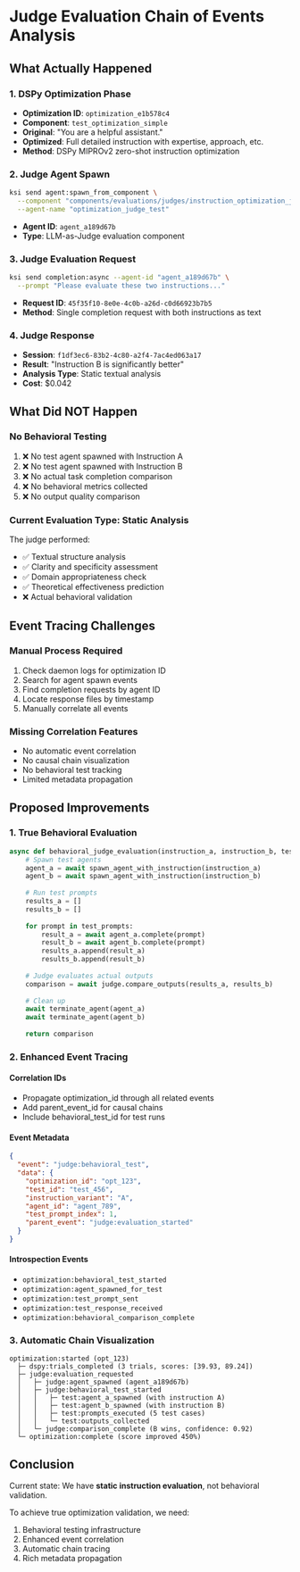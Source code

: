 # Judge Evaluation Chain of Events Analysis

## What Actually Happened

### 1. DSPy Optimization Phase
- **Optimization ID**: `optimization_e1b578c4`
- **Component**: `test_optimization_simple`
- **Original**: "You are a helpful assistant."
- **Optimized**: Full detailed instruction with expertise, approach, etc.
- **Method**: DSPy MIPROv2 zero-shot instruction optimization

### 2. Judge Agent Spawn
```bash
ksi send agent:spawn_from_component \
  --component "components/evaluations/judges/instruction_optimization_judge" \
  --agent-name "optimization_judge_test"
```
- **Agent ID**: `agent_a189d67b`
- **Type**: LLM-as-Judge evaluation component

### 3. Judge Evaluation Request
```bash
ksi send completion:async --agent-id "agent_a189d67b" \
  --prompt "Please evaluate these two instructions..."
```
- **Request ID**: `45f35f10-8e0e-4c0b-a26d-c0d66923b7b5`
- **Method**: Single completion request with both instructions as text

### 4. Judge Response
- **Session**: `f1df3ec6-83b2-4c80-a2f4-7ac4ed063a17`
- **Result**: "Instruction B is significantly better"
- **Analysis Type**: Static textual analysis
- **Cost**: $0.042

## What Did NOT Happen

### No Behavioral Testing
1. ❌ No test agent spawned with Instruction A
2. ❌ No test agent spawned with Instruction B  
3. ❌ No actual task completion comparison
4. ❌ No behavioral metrics collected
5. ❌ No output quality comparison

### Current Evaluation Type: Static Analysis

The judge performed:
- ✅ Textual structure analysis
- ✅ Clarity and specificity assessment
- ✅ Domain appropriateness check
- ✅ Theoretical effectiveness prediction
- ❌ Actual behavioral validation

## Event Tracing Challenges

### Manual Process Required
1. Check daemon logs for optimization ID
2. Search for agent spawn events
3. Find completion requests by agent ID
4. Locate response files by timestamp
5. Manually correlate all events

### Missing Correlation Features
- No automatic event correlation
- No causal chain visualization
- No behavioral test tracking
- Limited metadata propagation

## Proposed Improvements

### 1. True Behavioral Evaluation
```python
async def behavioral_judge_evaluation(instruction_a, instruction_b, test_prompts):
    # Spawn test agents
    agent_a = await spawn_agent_with_instruction(instruction_a)
    agent_b = await spawn_agent_with_instruction(instruction_b)
    
    # Run test prompts
    results_a = []
    results_b = []
    
    for prompt in test_prompts:
        result_a = await agent_a.complete(prompt)
        result_b = await agent_b.complete(prompt)
        results_a.append(result_a)
        results_b.append(result_b)
    
    # Judge evaluates actual outputs
    comparison = await judge.compare_outputs(results_a, results_b)
    
    # Clean up
    await terminate_agent(agent_a)
    await terminate_agent(agent_b)
    
    return comparison
```

### 2. Enhanced Event Tracing

#### Correlation IDs
- Propagate optimization_id through all related events
- Add parent_event_id for causal chains
- Include behavioral_test_id for test runs

#### Event Metadata
```json
{
  "event": "judge:behavioral_test",
  "data": {
    "optimization_id": "opt_123",
    "test_id": "test_456",
    "instruction_variant": "A",
    "agent_id": "agent_789",
    "test_prompt_index": 1,
    "parent_event": "judge:evaluation_started"
  }
}
```

#### Introspection Events
- `optimization:behavioral_test_started`
- `optimization:agent_spawned_for_test`
- `optimization:test_prompt_sent`
- `optimization:test_response_received`
- `optimization:behavioral_comparison_complete`

### 3. Automatic Chain Visualization
```
optimization:started (opt_123)
  ├─ dspy:trials_completed (3 trials, scores: [39.93, 89.24])
  ├─ judge:evaluation_requested
  │   ├─ judge:agent_spawned (agent_a189d67b)
  │   ├─ judge:behavioral_test_started
  │   │   ├─ test:agent_a_spawned (with instruction A)
  │   │   ├─ test:agent_b_spawned (with instruction B)
  │   │   ├─ test:prompts_executed (5 test cases)
  │   │   └─ test:outputs_collected
  │   └─ judge:comparison_complete (B wins, confidence: 0.92)
  └─ optimization:complete (score improved 450%)
```

## Conclusion

Current state: We have **static instruction evaluation**, not behavioral validation.

To achieve true optimization validation, we need:
1. Behavioral testing infrastructure
2. Enhanced event correlation
3. Automatic chain tracing
4. Rich metadata propagation